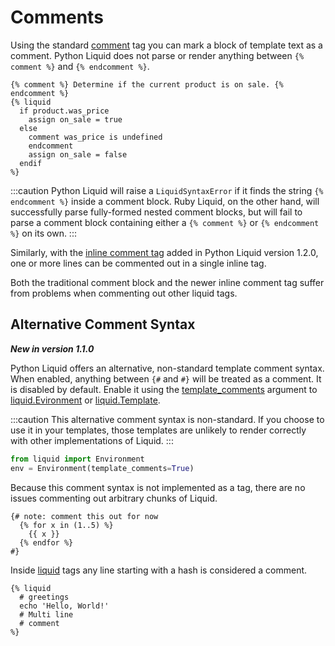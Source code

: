 # Comments

Using the standard [comment](/language/tags#comment) tag you can mark a block of template text as a comment. Python Liquid does not parse or render anything between `{% comment %}` and `{% endcomment %}`.

```liquid title="template"
{% comment %} Determine if the current product is on sale. {% endcomment %}
{% liquid
  if product.was_price
    assign on_sale = true
  else
    comment was_price is undefined
    endcomment
    assign on_sale = false
  endif
%}
```

:::caution
Python Liquid will raise a `LiquidSyntaxError` if it finds the string `{% endcomment %}` inside a comment block. Ruby Liquid, on the other hand, will successfully parse fully-formed nested comment blocks, but will fail to parse a comment block containing either a `{% comment %}` or `{% endcomment %}` on its own.
:::

Similarly, with the [inline comment tag](../language/tags.md#inline-comment) added in Python Liquid version 1.2.0, one or more lines can be commented out in a single inline tag.

Both the traditional comment block and the newer inline comment tag suffer from problems when commenting out other liquid tags.

## Alternative Comment Syntax

**_New in version 1.1.0_**

Python Liquid offers an alternative, non-standard template comment syntax. When enabled, anything
between `{#` and `#}` will be treated as a comment. It is disabled by default. Enable it using the
[template_comments](/api/Environment#template_comments) argument to [liquid.Evironment](/api/Environment)
or [liquid.Template](/api/Template).

:::caution
This alternative comment syntax is non-standard. If you choose to use it in your templates, those
templates are unlikely to render correctly with other implementations of Liquid.
:::

```python
from liquid import Environment
env = Environment(template_comments=True)
```

Because this comment syntax is not implemented as a tag, there are no issues commenting out
arbitrary chunks of Liquid.

```liquid title="template"
{# note: comment this out for now
  {% for x in (1..5) %}
    {{ x }}
  {% endfor %}
#}
```

Inside [liquid](/language/tags#liquid) tags any line starting with a hash is considered a comment.

```liquid title="template"
{% liquid
  # greetings
  echo 'Hello, World!'
  # Multi line
  # comment
%}
```
